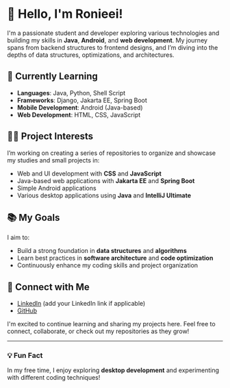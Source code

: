 # 👋 Hello, I'm Ronieei!

I'm a passionate student and developer exploring various technologies and building my skills in **Java**, **Android**, and **web development**. 
My journey spans from backend structures to frontend designs, and I’m diving into the depths of data structures, optimizations, and architectures.

## 🌱 Currently Learning
- **Languages**: Java, Python, Shell Script
- **Frameworks**: Django, Jakarta EE, Spring Boot
- **Mobile Development**: Android (Java-based)
- **Web Development**: HTML, CSS, JavaScript

## 👨‍💻 Project Interests
I’m working on creating a series of repositories to organize and showcase my studies and small projects in:
- Web and UI development with **CSS** and **JavaScript**
- Java-based web applications with **Jakarta EE** and **Spring Boot**
- Simple Android applications
- Various desktop applications using **Java** and **IntelliJ Ultimate**

## 📚 My Goals
I aim to:
- Build a strong foundation in **data structures** and **algorithms**
- Learn best practices in **software architecture** and **code optimization**
- Continuously enhance my coding skills and project organization

## 🔗 Connect with Me
- [LinkedIn](https://www.linkedin.com/) (add your LinkedIn link if applicable)
- [GitHub](https://github.com/Ronieei)

I'm excited to continue learning and sharing my projects here. Feel free to connect, collaborate, or check out my repositories as they grow!

--- 

### 💡 Fun Fact
In my free time, I enjoy exploring **desktop development** and experimenting with different coding techniques!

<!---
Ronieei/Ronieei is a ✨ special ✨ repository because its `README.md` (this file) appears on your GitHub profile.
You can click the Preview link to take a look at your changes.
--->
